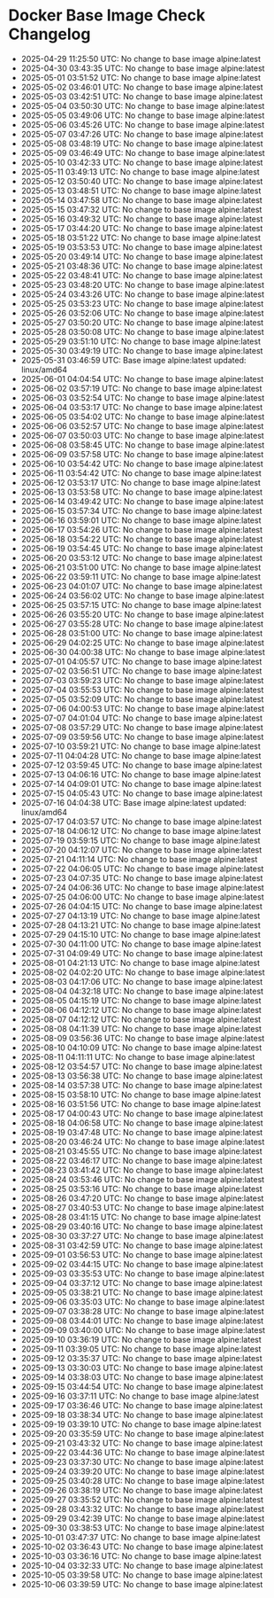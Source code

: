 # Docker Base Image Check Changelog

* 2025-04-29 11:25:50 UTC: No change to base image alpine:latest
* 2025-04-30 03:43:35 UTC: No change to base image alpine:latest
* 2025-05-01 03:51:52 UTC: No change to base image alpine:latest
* 2025-05-02 03:46:01 UTC: No change to base image alpine:latest
* 2025-05-03 03:42:51 UTC: No change to base image alpine:latest
* 2025-05-04 03:50:30 UTC: No change to base image alpine:latest
* 2025-05-05 03:49:06 UTC: No change to base image alpine:latest
* 2025-05-06 03:45:26 UTC: No change to base image alpine:latest
* 2025-05-07 03:47:26 UTC: No change to base image alpine:latest
* 2025-05-08 03:48:19 UTC: No change to base image alpine:latest
* 2025-05-09 03:46:49 UTC: No change to base image alpine:latest
* 2025-05-10 03:42:33 UTC: No change to base image alpine:latest
* 2025-05-11 03:49:13 UTC: No change to base image alpine:latest
* 2025-05-12 03:50:40 UTC: No change to base image alpine:latest
* 2025-05-13 03:48:51 UTC: No change to base image alpine:latest
* 2025-05-14 03:47:58 UTC: No change to base image alpine:latest
* 2025-05-15 03:47:32 UTC: No change to base image alpine:latest
* 2025-05-16 03:49:32 UTC: No change to base image alpine:latest
* 2025-05-17 03:44:20 UTC: No change to base image alpine:latest
* 2025-05-18 03:51:22 UTC: No change to base image alpine:latest
* 2025-05-19 03:53:53 UTC: No change to base image alpine:latest
* 2025-05-20 03:49:14 UTC: No change to base image alpine:latest
* 2025-05-21 03:48:36 UTC: No change to base image alpine:latest
* 2025-05-22 03:48:41 UTC: No change to base image alpine:latest
* 2025-05-23 03:48:20 UTC: No change to base image alpine:latest
* 2025-05-24 03:43:26 UTC: No change to base image alpine:latest
* 2025-05-25 03:53:23 UTC: No change to base image alpine:latest
* 2025-05-26 03:52:06 UTC: No change to base image alpine:latest
* 2025-05-27 03:50:20 UTC: No change to base image alpine:latest
* 2025-05-28 03:50:08 UTC: No change to base image alpine:latest
* 2025-05-29 03:51:10 UTC: No change to base image alpine:latest
* 2025-05-30 03:49:19 UTC: No change to base image alpine:latest
* 2025-05-31 03:46:59 UTC: Base image alpine:latest updated: linux/amd64
* 2025-06-01 04:04:54 UTC: No change to base image alpine:latest
* 2025-06-02 03:57:19 UTC: No change to base image alpine:latest
* 2025-06-03 03:52:54 UTC: No change to base image alpine:latest
* 2025-06-04 03:53:17 UTC: No change to base image alpine:latest
* 2025-06-05 03:54:02 UTC: No change to base image alpine:latest
* 2025-06-06 03:52:57 UTC: No change to base image alpine:latest
* 2025-06-07 03:50:03 UTC: No change to base image alpine:latest
* 2025-06-08 03:58:45 UTC: No change to base image alpine:latest
* 2025-06-09 03:57:58 UTC: No change to base image alpine:latest
* 2025-06-10 03:54:42 UTC: No change to base image alpine:latest
* 2025-06-11 03:54:42 UTC: No change to base image alpine:latest
* 2025-06-12 03:53:17 UTC: No change to base image alpine:latest
* 2025-06-13 03:53:58 UTC: No change to base image alpine:latest
* 2025-06-14 03:49:42 UTC: No change to base image alpine:latest
* 2025-06-15 03:57:34 UTC: No change to base image alpine:latest
* 2025-06-16 03:59:01 UTC: No change to base image alpine:latest
* 2025-06-17 03:54:26 UTC: No change to base image alpine:latest
* 2025-06-18 03:54:22 UTC: No change to base image alpine:latest
* 2025-06-19 03:54:45 UTC: No change to base image alpine:latest
* 2025-06-20 03:53:12 UTC: No change to base image alpine:latest
* 2025-06-21 03:51:00 UTC: No change to base image alpine:latest
* 2025-06-22 03:59:11 UTC: No change to base image alpine:latest
* 2025-06-23 04:01:07 UTC: No change to base image alpine:latest
* 2025-06-24 03:56:02 UTC: No change to base image alpine:latest
* 2025-06-25 03:57:15 UTC: No change to base image alpine:latest
* 2025-06-26 03:55:20 UTC: No change to base image alpine:latest
* 2025-06-27 03:55:28 UTC: No change to base image alpine:latest
* 2025-06-28 03:51:00 UTC: No change to base image alpine:latest
* 2025-06-29 04:02:25 UTC: No change to base image alpine:latest
* 2025-06-30 04:00:38 UTC: No change to base image alpine:latest
* 2025-07-01 04:05:57 UTC: No change to base image alpine:latest
* 2025-07-02 03:56:51 UTC: No change to base image alpine:latest
* 2025-07-03 03:59:23 UTC: No change to base image alpine:latest
* 2025-07-04 03:55:53 UTC: No change to base image alpine:latest
* 2025-07-05 03:52:09 UTC: No change to base image alpine:latest
* 2025-07-06 04:00:53 UTC: No change to base image alpine:latest
* 2025-07-07 04:01:04 UTC: No change to base image alpine:latest
* 2025-07-08 03:57:29 UTC: No change to base image alpine:latest
* 2025-07-09 03:59:56 UTC: No change to base image alpine:latest
* 2025-07-10 03:59:21 UTC: No change to base image alpine:latest
* 2025-07-11 04:04:28 UTC: No change to base image alpine:latest
* 2025-07-12 03:59:45 UTC: No change to base image alpine:latest
* 2025-07-13 04:06:16 UTC: No change to base image alpine:latest
* 2025-07-14 04:09:01 UTC: No change to base image alpine:latest
* 2025-07-15 04:05:43 UTC: No change to base image alpine:latest
* 2025-07-16 04:04:38 UTC: Base image alpine:latest updated: linux/amd64
* 2025-07-17 04:03:57 UTC: No change to base image alpine:latest
* 2025-07-18 04:06:12 UTC: No change to base image alpine:latest
* 2025-07-19 03:59:15 UTC: No change to base image alpine:latest
* 2025-07-20 04:12:07 UTC: No change to base image alpine:latest
* 2025-07-21 04:11:14 UTC: No change to base image alpine:latest
* 2025-07-22 04:06:05 UTC: No change to base image alpine:latest
* 2025-07-23 04:07:35 UTC: No change to base image alpine:latest
* 2025-07-24 04:06:36 UTC: No change to base image alpine:latest
* 2025-07-25 04:06:00 UTC: No change to base image alpine:latest
* 2025-07-26 04:04:15 UTC: No change to base image alpine:latest
* 2025-07-27 04:13:19 UTC: No change to base image alpine:latest
* 2025-07-28 04:13:21 UTC: No change to base image alpine:latest
* 2025-07-29 04:15:10 UTC: No change to base image alpine:latest
* 2025-07-30 04:11:00 UTC: No change to base image alpine:latest
* 2025-07-31 04:09:49 UTC: No change to base image alpine:latest
* 2025-08-01 04:21:13 UTC: No change to base image alpine:latest
* 2025-08-02 04:02:20 UTC: No change to base image alpine:latest
* 2025-08-03 04:17:06 UTC: No change to base image alpine:latest
* 2025-08-04 04:32:18 UTC: No change to base image alpine:latest
* 2025-08-05 04:15:19 UTC: No change to base image alpine:latest
* 2025-08-06 04:12:12 UTC: No change to base image alpine:latest
* 2025-08-07 04:12:12 UTC: No change to base image alpine:latest
* 2025-08-08 04:11:39 UTC: No change to base image alpine:latest
* 2025-08-09 03:56:36 UTC: No change to base image alpine:latest
* 2025-08-10 04:10:09 UTC: No change to base image alpine:latest
* 2025-08-11 04:11:11 UTC: No change to base image alpine:latest
* 2025-08-12 03:54:57 UTC: No change to base image alpine:latest
* 2025-08-13 03:56:38 UTC: No change to base image alpine:latest
* 2025-08-14 03:57:38 UTC: No change to base image alpine:latest
* 2025-08-15 03:58:10 UTC: No change to base image alpine:latest
* 2025-08-16 03:51:56 UTC: No change to base image alpine:latest
* 2025-08-17 04:00:43 UTC: No change to base image alpine:latest
* 2025-08-18 04:06:58 UTC: No change to base image alpine:latest
* 2025-08-19 03:47:48 UTC: No change to base image alpine:latest
* 2025-08-20 03:46:24 UTC: No change to base image alpine:latest
* 2025-08-21 03:45:55 UTC: No change to base image alpine:latest
* 2025-08-22 03:46:17 UTC: No change to base image alpine:latest
* 2025-08-23 03:41:42 UTC: No change to base image alpine:latest
* 2025-08-24 03:53:46 UTC: No change to base image alpine:latest
* 2025-08-25 03:53:16 UTC: No change to base image alpine:latest
* 2025-08-26 03:47:20 UTC: No change to base image alpine:latest
* 2025-08-27 03:40:53 UTC: No change to base image alpine:latest
* 2025-08-28 03:41:15 UTC: No change to base image alpine:latest
* 2025-08-29 03:40:16 UTC: No change to base image alpine:latest
* 2025-08-30 03:37:27 UTC: No change to base image alpine:latest
* 2025-08-31 03:42:59 UTC: No change to base image alpine:latest
* 2025-09-01 03:56:53 UTC: No change to base image alpine:latest
* 2025-09-02 03:44:15 UTC: No change to base image alpine:latest
* 2025-09-03 03:35:53 UTC: No change to base image alpine:latest
* 2025-09-04 03:37:12 UTC: No change to base image alpine:latest
* 2025-09-05 03:38:21 UTC: No change to base image alpine:latest
* 2025-09-06 03:35:03 UTC: No change to base image alpine:latest
* 2025-09-07 03:38:28 UTC: No change to base image alpine:latest
* 2025-09-08 03:44:01 UTC: No change to base image alpine:latest
* 2025-09-09 03:40:00 UTC: No change to base image alpine:latest
* 2025-09-10 03:36:19 UTC: No change to base image alpine:latest
* 2025-09-11 03:39:05 UTC: No change to base image alpine:latest
* 2025-09-12 03:35:37 UTC: No change to base image alpine:latest
* 2025-09-13 03:30:03 UTC: No change to base image alpine:latest
* 2025-09-14 03:38:03 UTC: No change to base image alpine:latest
* 2025-09-15 03:44:54 UTC: No change to base image alpine:latest
* 2025-09-16 03:37:11 UTC: No change to base image alpine:latest
* 2025-09-17 03:36:46 UTC: No change to base image alpine:latest
* 2025-09-18 03:38:34 UTC: No change to base image alpine:latest
* 2025-09-19 03:39:10 UTC: No change to base image alpine:latest
* 2025-09-20 03:35:59 UTC: No change to base image alpine:latest
* 2025-09-21 03:43:32 UTC: No change to base image alpine:latest
* 2025-09-22 03:44:36 UTC: No change to base image alpine:latest
* 2025-09-23 03:37:30 UTC: No change to base image alpine:latest
* 2025-09-24 03:39:20 UTC: No change to base image alpine:latest
* 2025-09-25 03:40:28 UTC: No change to base image alpine:latest
* 2025-09-26 03:38:19 UTC: No change to base image alpine:latest
* 2025-09-27 03:35:52 UTC: No change to base image alpine:latest
* 2025-09-28 03:43:32 UTC: No change to base image alpine:latest
* 2025-09-29 03:42:39 UTC: No change to base image alpine:latest
* 2025-09-30 03:38:53 UTC: No change to base image alpine:latest
* 2025-10-01 03:47:37 UTC: No change to base image alpine:latest
* 2025-10-02 03:36:43 UTC: No change to base image alpine:latest
* 2025-10-03 03:36:16 UTC: No change to base image alpine:latest
* 2025-10-04 03:32:33 UTC: No change to base image alpine:latest
* 2025-10-05 03:39:58 UTC: No change to base image alpine:latest
* 2025-10-06 03:39:59 UTC: No change to base image alpine:latest
